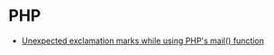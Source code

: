 PHP  
==========

- [Unexpected exclamation marks while using PHP's mail() function](http://brightlemon.com/blog/unexpected-exclamation-marks-while-using-phps-mail-function-0)  